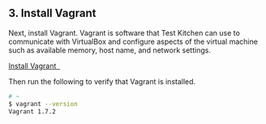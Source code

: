 ## 3. Install Vagrant

Next, install Vagrant. Vagrant is software that Test Kitchen can use to communicate with VirtualBox and configure aspects of the virtual machine such as available memory, host name, and network settings.

<a class='accent-button radius' href='https://www.vagrantup.com/downloads.html' target='_blank'>Install Vagrant&nbsp;&nbsp;<i class='fa fa-external-link'></i></a>

Then run the following to verify that Vagrant is installed.

```bash
# ~
$ vagrant --version
Vagrant 1.7.2
```
